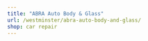 ```yaml
---
title: "ABRA Auto Body & Glass"
url: /westminster/abra-auto-body-and-glass/
shop: car repair
---
```

